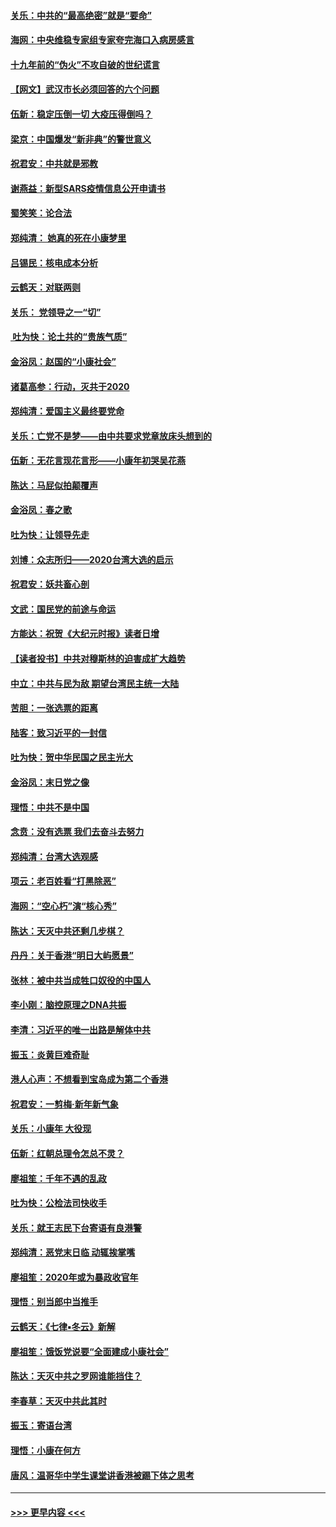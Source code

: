 #### [关乐：中共的“最高绝密”就是“要命”](../pages/nsc993/n11816946.md?t=01240811) 
#### [海网：中央维稳专家组专家夸完海口入病房感言](../pages/nsc993/n11815138.md?t=01240811) 
#### [十九年前的“伪火”不攻自破的世纪谎言](../pages/nsc993/n11813238.md?t=01240811) 
#### [【网文】武汉市长必须回答的六个问题](../pages/nsc993/n11813848.md?t=01240811) 
#### [伍新：稳定压倒一切 大疫压得倒吗？](../pages/nsc993/n11812634.md?t=01240811) 
#### [梁京：中国爆发“新非典”的警世意义](../pages/nsc993/n11812554.md?t=01240811) 
#### [祝君安：中共就是邪教](../pages/nsc993/n11812431.md?t=01240811) 
#### [谢燕益：新型SARS疫情信息公开申请书](../pages/nsc993/n11808840.md?t=01240811) 
#### [蜀笑笑：论合法](../pages/nsc993/n11808064.md?t=01240811) 
#### [郑纯清： 她真的死在小康梦里](../pages/nsc993/n11806623.md?t=01240811) 
#### [吕锡民：核电成本分析](../pages/nsc993/n11806284.md?t=01240811) 
#### [云鹤天：对联两则](../pages/nsc993/n11805957.md?t=01240811) 
#### [关乐： 党领导之一“切”](../pages/nsc993/n11804505.md?t=01240811) 
#### [ 吐为快：论土共的“贵族气质”](../pages/nsc993/n11804490.md?t=01240811) 
#### [金浴凤：赵国的“小康社会”](../pages/nsc993/n11804452.md?t=01240811) 
#### [诸葛高参：行动，灭共于2020](../pages/nsc993/n11804120.md?t=01240811) 
#### [郑纯清：爱国主义最终要党命](../pages/nsc993/n11802197.md?t=01240811) 
#### [关乐：亡党不是梦——由中共要求党章放床头想到的](../pages/nsc993/n11802156.md?t=01240811) 
#### [伍新：无花言现花言形——小康年初哭吴花燕](../pages/nsc993/n11800044.md?t=01240811) 
#### [陈达：马屁似拍颠覆声](../pages/nsc993/n11800010.md?t=01240811) 
#### [金浴凤：春之歌](../pages/nsc993/n11797687.md?t=01240811) 
#### [吐为快：让领导先走](../pages/nsc993/n11797512.md?t=01240811) 
#### [刘博：众志所归——2020台湾大选的启示](../pages/nsc993/n11796878.md?t=01240811) 
#### [祝君安：妖共畜心剖](../pages/nsc993/n11794273.md?t=01240811) 
#### [文武：国民党的前途与命运](../pages/nsc993/n11794198.md?t=01240811) 
#### [方能达：祝贺《大纪元时报》读者日增](../pages/nsc993/n11793807.md?t=01240811) 
#### [【读者投书】中共对穆斯林的迫害成扩大趋势](../pages/nsc993/n11791371.md?t=01240811) 
#### [中立：中共与民为敌 期望台湾民主统一大陆](../pages/nsc993/n11790392.md?t=01240811) 
#### [苦胆：一张选票的距离](../pages/nsc993/n11788914.md?t=01240811) 
#### [陆客：致习近平的一封信](../pages/nsc993/n11788867.md?t=01240811) 
#### [吐为快：贺中华民国之民主光大](../pages/nsc993/n11788618.md?t=01240811) 
#### [金浴凤：末日党之像](../pages/nsc993/n11787475.md?t=01240811) 
#### [理悟：中共不是中国](../pages/nsc993/n11787463.md?t=01240811) 
#### [念贲：没有选票  我们去奋斗去努力](../pages/nsc993/n11787398.md?t=01240811) 
#### [郑纯清：台湾大选观感](../pages/nsc993/n11786210.md?t=01240811) 
#### [项云：老百姓看“打黑除恶”](../pages/nsc993/n11785398.md?t=01240811) 
#### [海网：“空心朽”演“核心秀”](../pages/nsc993/n11783874.md?t=01240811) 
#### [陈达：天灭中共还剩几步棋？](../pages/nsc993/n11783719.md?t=01240811) 
#### [丹丹：关于香港“明日大屿愿景”](../pages/nsc993/n11783273.md?t=01240811) 
#### [张林：被中共当成牲口奴役的中国人](../pages/nsc993/n11782397.md?t=01240811) 
#### [李小刚：脑控原理之DNA共振](../pages/nsc993/n11780962.md?t=01240811) 
#### [李清：习近平的唯一出路是解体中共](../pages/nsc993/n11780866.md?t=01240811) 
#### [振玉：炎黄巨难奇耻](../pages/nsc993/n11779632.md?t=01240811) 
#### [港人心声：不想看到宝岛成为第二个香港](../pages/nsc993/n11778817.md?t=01240811) 
#### [祝君安：一剪梅‧新年新气象](../pages/nsc993/n11776340.md?t=01240811) 
#### [关乐：小康年 大役现](../pages/nsc993/n11774213.md?t=01240811) 
#### [伍新：红朝总理令怎总不灵？](../pages/nsc993/n11770813.md?t=01240811) 
#### [廖祖笙：千年不遇的乱政](../pages/nsc993/n11770373.md?t=01240811) 
#### [吐为快：公检法司快收手](../pages/nsc993/n11770359.md?t=01240811) 
#### [关乐：就王志民下台寄语有良港警](../pages/nsc993/n11769903.md?t=01240811) 
#### [郑纯清：恶党末日临 动辄挨掌嘴](../pages/nsc993/n11769356.md?t=01240811) 
#### [廖祖笙：2020年或为暴政收官年](../pages/nsc993/n11768216.md?t=01240811) 
#### [理悟：别当郎中当推手](../pages/nsc993/n11768243.md?t=01240811) 
#### [云鹤天：《七律▪冬云》新解](../pages/nsc993/n11768204.md?t=01240811) 
#### [廖祖笙：饿饭党说要“全面建成小康社会”](../pages/nsc993/n11767482.md?t=01240811) 
#### [陈达：天灭中共之罗网谁能挡住？](../pages/nsc993/n11767465.md?t=01240811) 
#### [李春草：天灭中共此其时](../pages/nsc993/n11767452.md?t=01240811) 
#### [振玉：寄语台湾](../pages/nsc993/n11767432.md?t=01240811) 
#### [理悟：小康在何方](../pages/nsc993/n11767394.md?t=01240811) 
#### [唐风：温哥华中学生课堂讲香港被踢下体之思考](../pages/nsc993/n11766848.md?t=01240811) 

----
#### [ >>> 更早内容 <<< ](../indexes/nsc993-earlier.md)
